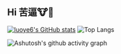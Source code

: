## Hi 苦逼🐮🐴

<!--
**JiangHaiYang03/JiangHaiYang03** is a ✨ _special_ ✨ repository because its `README.md` (this file) appears on your GitHub profile.

Here are some ideas to get you started:

- 🔭 I’m currently working on ...
- 🌱 I’m currently learning ...
- 👯 I’m looking to collaborate on ...
- 🤔 I’m looking for help with ...
- 💬 Ask me about ...
- 📫 How to reach me: ...
- 😄 Pronouns: ...
- ⚡ Fun fact: ...
-->

[![luoye6's GitHub stats](https://github-readme-stats.vercel.app/api?username=JiangHaiYang03&show_icons=true&theme=radical)](https://JiangHaiYang03.github.io/) ![Top Langs](https://github-readme-stats.vercel.app/api/top-langs/?username=JiangHaiYang03)


![Ashutosh's github activity graph](https://github-readme-activity-graph.vercel.app/graph?username=JiangHaiYang03)

